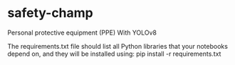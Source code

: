 # safety-champ
Personal protective equipment (PPE) With YOLOv8

The requirements.txt file should list all Python libraries that your notebooks depend on, and they will be installed using:
pip install -r requirements.txt
